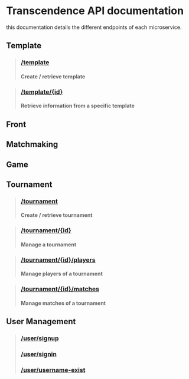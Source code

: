 # Transcendence API documentation

this documentation details the different endpoints of each microservice.

## Template

> ### [/template](Template_api_Documentation.md#template)
>
> #### Create / retrieve template

> ### [/template/{id}](Template-API-Documentation.md#templateid)
> 
> #### Retrieve information from a specific template

## Front

## Matchmaking

## Game

## Tournament

> ### [/tournament](../tournament/tournament-api-documentation.md#tournament)
> 
> #### Create / retrieve tournament

> ### [/tournament/{id}](../tournament/tournament-api-documentation.md#tournamentid)
>
> #### Manage a tournament

> ### [/tournament/{id}/players](../tournament/tournament-api-documentation.md#tournamentidplayers)
>
> #### Manage players of a tournament

> ### [/tournament/{id}/matches](../tournament/tournament-api-documentation.md#tournamentidmatches)
>
> #### Manage matches of a tournament

## User Management
> ### [/user/signup](../user_management/doc/User_management.md#signup)
> ### [/user/signin](../user_management/doc/User_management.md#signin)
> ### [/user/username-exist](../user_management/doc/User_management.md#username-exist)

